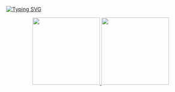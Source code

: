 [![Typing SVG](https://readme-typing-svg.demolab.com?font=Monocraft&repeat=false&center=true&lines=Hello,+friend)](https://git.io/typing-svg)


<div align="center">
  <a href="https://github.com/getuliobr">
  <img height="180em" src="https://github-readme-stats.vercel.app/api?username=getuliobr&show_icons=true&include_all_commits=true&count_private=true&theme=dark"/>
  <img height="180em" src="https://github-readme-stats.vercel.app/api/top-langs/?username=getuliobr&show_icons=true&include_all_commits=true&count_private=true&theme=dark"/>
</div>


<!--
**getuliobr/getuliobr** is a ✨ _special_ ✨ repository because its `README.md` (this file) appears on your GitHub profile.

Here are some ideas to get you started:




-->
